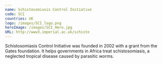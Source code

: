 ```yaml
---
name: Schistosomiasis Control Initiative
code: SCI
countries: UK
logo: /images/SCI_logo.png
heroImage: /images/SCI_Hero.jpg
URL: http://www3.imperial.ac.uk/schisto
---
```

Schistosomiasis Control Initiative was founded in 2002 with a grant from the Gates foundation. It helps governments in Africa treat schistosomiasis, a neglected tropical disease caused by parasitic worms.
